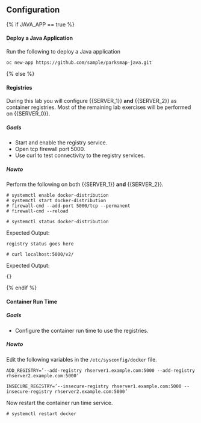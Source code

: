 ## Configuration

{% if JAVA_APP == true %}

#### Deploy a Java Application
Run the following to deploy a Java application

~~~shell
oc new-app https://github.com/sample/parksmap-java.git
~~~

{% else %}

#### Registries
During this lab you will configure {{SERVER_1}} **and** {{SERVER_2}} as container registries. Most of the remaining lab exercises will be performed on {{SERVER_0}}. 

##### Goals 

* Start and enable the registry service.
* Open tcp firewall port 5000. 
* Use curl to test connectivity to the registry services.

##### Howto

Perform the following on both {{SERVER_1}} **and** {{SERVER_2}}.

~~~shell
# systemctl enable docker-distribution
# systemctl start docker-distribution
# firewall-cmd --add-port 5000/tcp --permanent
# firewall-cmd --reload
~~~
~~~shell
# systemctl status docker-distribution
~~~~
Expected Output:

~~~shell
registry status goes here
~~~

~~~shell
# curl localhost:5000/v2/
~~~
Expected Output:

~~~shell
{}
~~~~

{% endif %}

#### Container Run Time

##### Goals

* Configure the container run time to use the registries.

##### Howto

Edit the following variables in the `/etc/sysconfig/docker` file.

~~~shell
ADD_REGISTRY=’--add-registry rhserver1.example.com:5000 --add-registry rhserver2.example.com:5000’

INSECURE_REGISTRY=’--insecure-registry rhserver1.example.com:5000 --insecure-registry rhserver2.example.com:5000’
~~~~

Now restart the container run time service.

~~~shell
# systemctl restart docker
~~~
